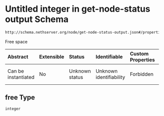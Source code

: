 # Untitled integer in get-node-status output Schema

```txt
http://schema.nethserver.org/node/get-node-status-output.json#/properties/disks/items/properties/free
```

Free space

| Abstract            | Extensible | Status         | Identifiable            | Custom Properties | Additional Properties | Access Restrictions | Defined In                                                                               |
| :------------------ | :--------- | :------------- | :---------------------- | :---------------- | :-------------------- | :------------------ | :--------------------------------------------------------------------------------------- |
| Can be instantiated | No         | Unknown status | Unknown identifiability | Forbidden         | Allowed               | none                | [get-node-status-output.json\*](node/get-node-status-output.json "open original schema") |

## free Type

`integer`
